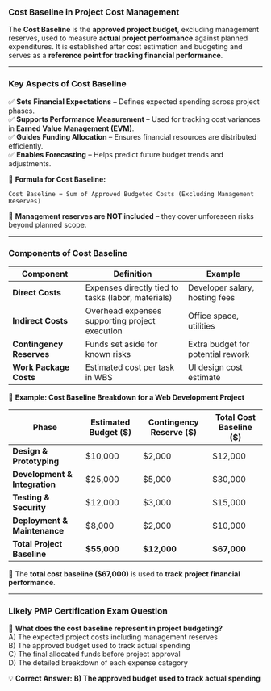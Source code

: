 ### **Cost Baseline in Project Cost Management**

The **Cost Baseline** is the **approved project budget**, excluding management reserves, used to measure **actual project performance** against planned expenditures. It is established after cost estimation and budgeting and serves as a **reference point for tracking financial performance**.

---

### **Key Aspects of Cost Baseline**

✅ **Sets Financial Expectations** – Defines expected spending across project phases.  
✅ **Supports Performance Measurement** – Used for tracking cost variances in **Earned Value Management (EVM)**.  
✅ **Guides Funding Allocation** – Ensures financial resources are distributed efficiently.  
✅ **Enables Forecasting** – Helps predict future budget trends and adjustments.

📌 **Formula for Cost Baseline:**

```plaintext
Cost Baseline = Sum of Approved Budgeted Costs (Excluding Management Reserves)
```

🔹 **Management reserves are NOT included** – they cover unforeseen risks beyond planned scope.

---

### **Components of Cost Baseline**

| **Component**            | **Definition**                                     | **Example**                       |
| ------------------------ | -------------------------------------------------- | --------------------------------- |
| **Direct Costs**         | Expenses directly tied to tasks (labor, materials) | Developer salary, hosting fees    |
| **Indirect Costs**       | Overhead expenses supporting project execution     | Office space, utilities           |
| **Contingency Reserves** | Funds set aside for known risks                    | Extra budget for potential rework |
| **Work Package Costs**   | Estimated cost per task in WBS                     | UI design cost estimate           |

📌 **Example: Cost Baseline Breakdown for a Web Development Project**

| **Phase**                     | **Estimated Budget ($)** | **Contingency Reserve ($)** | **Total Cost Baseline ($)** |
| ----------------------------- | ------------------------ | --------------------------- | --------------------------- |
| **Design & Prototyping**      | $10,000                  | $2,000                      | $12,000                     |
| **Development & Integration** | $25,000                  | $5,000                      | $30,000                     |
| **Testing & Security**        | $12,000                  | $3,000                      | $15,000                     |
| **Deployment & Maintenance**  | $8,000                   | $2,000                      | $10,000                     |
| **Total Project Baseline**    | **$55,000**              | **$12,000**                 | **$67,000**                 |

🔹 The **total cost baseline ($67,000)** is used to **track project financial performance**.

---

### **Likely PMP Certification Exam Question**

📌 **What does the cost baseline represent in project budgeting?**  
A) The expected project costs including management reserves  
B) The approved budget used to track actual spending  
C) The final allocated funds before project approval  
D) The detailed breakdown of each expense category

💡 **Correct Answer:** **B) The approved budget used to track actual spending**
